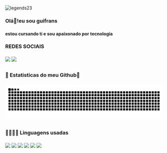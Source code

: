 <img align="center" alt="legends23" height="175" width="4000" src="https://media.giphy.com/media/eGlWh8b2oDeSuFjGM6/giphy.gif">

### Olá👋!eu sou guifrans <h3>
#### estou cursando ti e sou apaixonado por tecnologia <h4>
  
### REDES SOCIAIS <h3>
  <div>
 <a href="" target="_blank"> <img src="https://img.shields.io/badge/YouTube-FF0000?style=for-the-badge&logo=youtube&logoColor=white"target="_ blank"></a>
 <a href="" target="_blank"> <img src="https://img.shields.io/badge/Twitch-9146FF?style=for-the-badge&logo=twitch&logoColor=white"target="_ blank"></a>
 <a href="" target="_blank"> <img src=""target="_ blank"></a>
 <a href="" target="_blank"> <img src=""target="_ blank"></a>
 <div/>
    
 ##
 
 ### 🐍 Estatisticas do meu Github🐍<h3>
 
  ![Snake animation](https://github.com/legends23/legends23/blob/output/github-contribution-grid-snake.svg)
 ##
### 🤖👨🏼‍💻 Linguagens usadas <h3>
 <div> 
    <a href="" target="_blank"> <img src="https://img.shields.io/badge/HTML-239120?style=for-the-badge&logo=html5&logoColor=white"target="_ blank"></a>
    <a href="" target="_blank"> <img src="https://img.shields.io/badge/HTML5-E34F26?style=for-the-badge&logo=html5&logoColor=white"target="_blank"></a> 
    <a href="" target="_blank"> <img src="https://img.shields.io/badge/CSS-239120?&style=for-the-badge&logo=css3&logoColor=white"target="_blank"></a>
    <img src="https://img.shields.io/badge/CSS3-1572B6?style=for-the-badge&logo=css3&logoColor=white"alvo="_blank"></a >                                           
    <a href="" target="_blank"> <img src="https://img.shields.io/badge/JavaScript-323330?style=for-the-badge&logo=javascript&logoColor=F7DF1E"target="_blank"></a>
    <a href="" target="_blank"> <img src="https://img.shields.io/badge/Java-ED8B00?style=for-the-badge&logo=java&logoColor=white"target="_ blank"></a>
    <a href="" target="_blank"> <img src=""target="_ blank"></a>

  </div>
